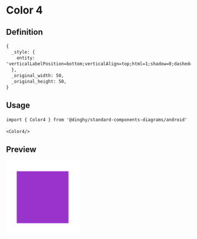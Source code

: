 # Color 4

## Definition

```
{
  _style: { 
    entity: 'verticalLabelPosition=bottom;verticalAlign=top;html=1;shadow=0;dashed=0;strokeWidth=1;strokeColor=none;shape=rect;fillColor=#9933cc;',
  },
  _original_width: 50,
  _original_height: 50,
}
```

## Usage

```
import { Color4 } from '@dinghy/standard-components-diagrams/android'

<Color4/>
```

## Preview

<img src="./color-4.png" width="200"/>
